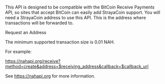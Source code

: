 This API is designed to be compatible with the BitCoin Receive Payments API, so sites that accept BitCoin can easily add StrayaCoin support. You will need a StrayaCoin address to use this API. This is the address where transactions will be forwarded to.

Request an Address

The minimum supported transaction size is 0.01 NAH.

For example:

https://nahapi.org/receive?method=create&address=$receiving_address&callback=$callback_url

See https://nahapi.org for more information.
